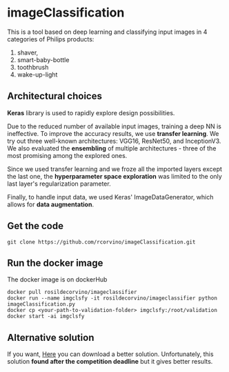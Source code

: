 # imageClassification
This is a tool based on deep learning and classifying input images in 4 categories of Philips products:
1. shaver, 
2. smart-baby-bottle
3. toothbrush
4. wake-up-light


## Architectural choices 

**Keras** library is used to rapidly explore design possibilities.

Due to the reduced number of available input images, training a deep NN is ineffective. To improve the accuracy results, we use **transfer learning**. We try out three well-known architectures: VGG16, ResNet50, and InceptionV3.
We also evaluated the **ensembling** of multiple architectures - three of the most promising among the explored ones.

Since we used transfer learning and we froze all the imported layers except the last one, the **hyperparameter space exploration** was limited to the only last layer's regularization parameter.

Finally, to handle input data, we used Keras' ImageDataGenerator, which allows for **data augmentation**.

## Get the code 
```
git clone https://github.com/rcorvino/imageClassification.git
```

## Run the docker image 

The docker image is on dockerHub

```
docker pull rosildecorvino/imageclassifier
docker run --name imgclsfy -it rosildecorvino/imageclassifier python imageClassification.py
docker cp <your-path-to-validation-folder> imgclsfy:/root/validation
docker start -ai imgclsfy
```


## Alternative solution
If you want, [Here](https://github.com/rcorvino/objectdetection) you can download a better solution. Unfortunately, this solution **found after the competition deadline** but it gives better results.
